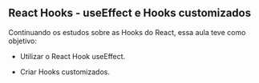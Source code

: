 ## React Hooks - useEffect e Hooks customizados

Continuando os estudos sobre as Hooks do React, essa aula teve como objetivo:

- Utilizar o React Hook useEffect.

- Criar Hooks customizados.
